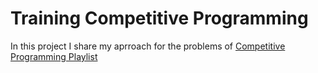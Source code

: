 # Training Competitive Programming

In this project I share my aprroach for the problems of [Competitive Programming Playlist]



[Competitive Programming Playlist]: https://www.commonlounge.com/discussion/5d2822257dfa49328d85fd27cf114441
